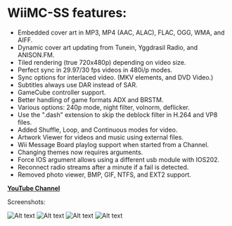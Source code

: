 # WiiMC-SS features:
- Embedded cover art in MP3, MP4 (AAC, ALAC), FLAC, OGG, WMA, and AIFF.
- Dynamic cover art updating from Tunein, Yggdrasil Radio, and ANISON.FM.
- Tiled rendering (true 720x480p) depending on video size.
- Perfect sync in 29.97/30 fps videos in 480i/p modes.
- Sync options for interlaced video. (MKV elements, and DVD Video.)
- Subtitles always use DAR instead of SAR.
- GameCube controller support.
- Better handling of game formats ADX and BRSTM.
- Various options: 240p mode, night filter, volnorm, deflicker.
- Use the ".dash" extension to skip the deblock filter in H.264 and VP8 files.
- Added Shuffle, Loop, and Continuous modes for video.
- Artwork Viewer for videos and music using external files.
- Wii Message Board playlog support when started from a Channel.
- Changing themes now requires arguments.
- Force IOS argument allows using a different usb module with IOS202.
- Reconnect radio streams after a minute if a fail is detected.
- Removed photo viewer, BMP, GIF, NTFS, and EXT2 support.


[**YouTube Channel**](https://www.youtube.com/SuperrSonic)



Screenshots:

![Alt text](https://user-images.githubusercontent.com/6880539/62327828-8d8a2d00-b47f-11e9-8be1-224803143279.png?raw=true "Artwork Viewer - Video")
![Alt text](https://user-images.githubusercontent.com/6880539/62327840-93800e00-b47f-11e9-888b-47c066758350.png?raw=true "Artwork Viewer - Music")
![Alt text](https://user-images.githubusercontent.com/6880539/103433567-8366e380-4bc9-11eb-81f0-d969cd26e8e8.png?raw=true "Screensaver Full Screen")
![Alt text](https://user-images.githubusercontent.com/6880539/103433540-fcb20680-4bc8-11eb-8d8f-352fc7468446.png?raw=true "Dynamic Cover Art: ANISON.FM")
